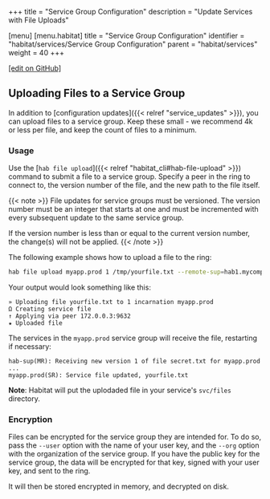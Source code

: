 +++
title = "Service Group Configuration"
description = "Update Services with File Uploads"

[menu]
  [menu.habitat]
    title = "Service Group Configuration"
    identifier = "habitat/services/Service Group Configuration"
    parent = "habitat/services"
    weight = 40
+++

[\[edit on GitHub\]](https://github.com/habitat-sh/habitat/blob/master/components/docs-chef-io/content/habitat/service_group_configuration.md)

## Uploading Files to a Service Group

In addition to [configuration updates]({{< relref "service_updates" >}}), you can
upload files to a service group. Keep these small - we recommend 4k or less per
file, and keep the count of files to a minimum.

### Usage

Use the [`hab file upload`]({{< relref "habitat_cli#hab-file-upload" >}}) command
to submit a file to a service group. Specify a peer in the ring to connect to,
the version number of the file, and the new path to the file itself.

{{< note >}}
File updates for service groups must be versioned. The version number must be an
integer that starts at one and must be incremented with every subsequent update
to the same service group.

If the version number is less than or equal to
the current version number, the change(s) will not be applied.
{{< /note >}}

The following example shows how to upload a file to the ring:

```bash
hab file upload myapp.prod 1 /tmp/yourfile.txt --remote-sup=hab1.mycompany.com
```

Your output would look something like this:

```
» Uploading file yourfile.txt to 1 incarnation myapp.prod
Ω Creating service file
↑ Applying via peer 172.0.0.3:9632
★ Uploaded file
```

The services in the `myapp.prod` service group will receive the file, restarting if necessary:

```
hab-sup(MR): Receiving new version 1 of file secret.txt for myapp.prod
...
myapp.prod(SR): Service file updated, yourfile.txt
```

**Note**: Habitat will put the uplodaded file in your service's `svc/files` directory.

### Encryption

Files can be encrypted for the service group they are intended for. To do so,
pass the `--user` option with the name of your user key, and the `--org` option
with the organization of the service group. If you have the public key for the
service group, the data will be encrypted for that key, signed with your user key,
and sent to the ring.

It will then be stored encrypted in memory, and decrypted on disk.

